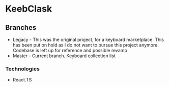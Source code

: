# KeebClask
## Branches
* Legacy - This was the original project, for a keyboard marketplace. This has been put on hold as I do not want to pursue this project anymore. Codebase is left up for reference and possible revamp
* Master - Current branch. Keyboard collection list

### Technologies
* React.TS
